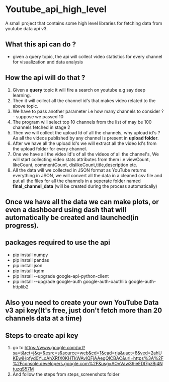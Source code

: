 # Youtube_api_high_level
A small project that contains some high level libraries for fetching data from youtube data api v3.

## What this api can do ?

* given a query topic, the api will collect video statistics for every channel for visualization and data analysis

## How the api will do that ?

1. Given a **query** topic it will fire a search on youtube e.g say deep learning.
2. Then it will collect all the channel id's that makes video related to the above topic.
3. We have to pass another parameter i.e how many channels to consider ? - suppose we passed 10
4. The program will select top 10 channels from the list of may be 100 channels fetched in stage 2
5. Then we will collect the upload Id of all the channels, why upload id's ? As all the videos published by any channel is present in **upload folder**.
6. After we have all the upload Id's we will extract all the video Id's from the upload folder for every channel.
7. One we have all the video Id's of all the videos of all the channel's, We will start collecting video stats attributes from them i.e viewCount, likeCount, commentCount, dislikeCount,title,description etc.
8. All the data will we collected in JSON format as YouTube returns everything in JSON, we will convert all the data in a cleaned csv file and put all the files for all the channels in a seperate folder named **final_channel_data** (will be created during the process automatically)

## Once we have all the data we can make plots, or even a dashboard using dash that will automatically be created and launched(in progress).

## packages required to use the api
* pip install numpy
* pip install pandas
* pip install json
* pip install tqdm
* pip install --upgrade google-api-python-client
* pip install --upgrade google-auth google-auth-oauthlib google-auth-httplib2

## Also you need to create your own YouTube Data v3 api key(It's free, just don't fetch more than 20 channels data at a time)

## Steps to create api key
1. go to https://www.google.com/url?sa=t&rct=j&q=&esrc=s&source=web&cd=1&cad=rja&uact=8&ved=2ahUKEwiHpfyd0YLoAhXRfX0KHTkWAvIQFjAAegQICBAC&url=https%3A%2F%2Fconsole.developers.google.com%2F&usg=AOvVaw39ieEDI7pzBj4NtuzqS57M
2. And follow the steps from steps_screenshots folder